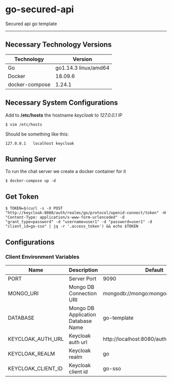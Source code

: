 # go-secured-api

Secured api go template

- - - - 

## Necessary Technology Versions

Technology  | Version
------------- | -------------
Go | go1.14.3 linux/amd64
Docker | 18.09.6
docker-compose | 1.24.1

## Necessary System Configurations

Add to __/etc/hosts__ the hostname _keycloak_ to _127.0.0.1_ IP

    $ vim /etc/hosts
    
Should be  something like this:

    127.0.0.1   localhost keycloak

## Running Server

To run the chat server we create a docker container for it

    $ docker-compose up -d

## Get Token

    $ TOKEN=$(curl -s -X POST "http://keycloak:8080/auth/realms/go/protocol/openid-connect/token" -H "Content-Type: application/x-www-form-urlencoded" -d "grant_type=password" -d "username=user1" -d "password=user1" -d "client_id=go-sso" | jq -r '.access_token') && echo $TOKEN

## Configurations

### Client Environment Variables

| Name | Description | Default |
| ---- | ----------- | ------- |
| PORT | Server Port | 9090 |
| MONGO_URI | Mongo DB Connection URI | mongodb://mongo:mongo@mongo:27017 |
| DATABASE | Mongo DB Application Database Name | go-template |
| KEYCLOAK_AUTH_URL | Keycloak auth url | http://localhost:8080/auth |
| KEYCLOAK_REALM | Keycloak realm | go |
| KEYCLOAK_CLIENT_ID | Keycloak client id | go-sso |